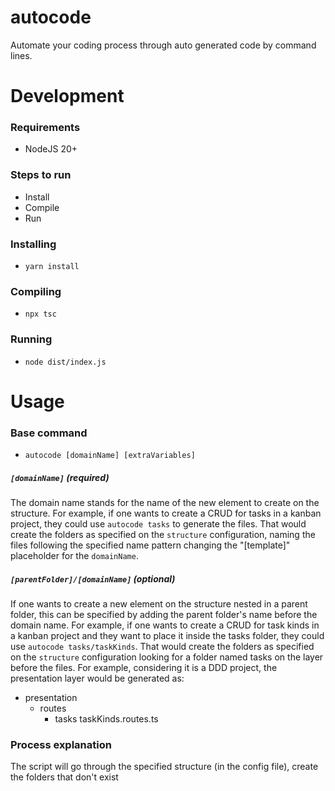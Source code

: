 # autocode
Automate your coding process through auto generated code by command lines.

# Development

### Requirements
- NodeJS 20+

### Steps to run
- Install
- Compile
- Run

### Installing
- <code>yarn install</code>

### Compiling
- <code>npx tsc</code>

### Running
- <code>node dist/index.js</code>

# Usage

### Base command
- <code>autocode [domainName] [extraVariables]</code>

##### <code>[domainName]</code> (required)
The domain name stands for the name of the new element to create on the structure. For example, if one wants to create a CRUD for tasks in a kanban project, they could use <code>autocode tasks</code> to generate the files. That would create the folders as specified on the <code>structure</code> configuration, naming the files following the specified name pattern changing the "[template]" placeholder for the <code>domainName</code>.

##### <code>[parentFolder]/[domainName]</code> (optional)
If one wants to create a new element on the structure nested in a parent folder, this can be specified by adding the parent folder's name before the domain name. For example, if one wants to create a CRUD for task kinds in a kanban project and they want to place it inside the tasks folder, they could use <code>autocode tasks/taskKinds</code>. That would create the folders as specified on the <code>structure</code> configuration looking for a folder named tasks on the layer before the files. For example, considering it is a DDD project, the presentation layer would be generated as:

- presentation
  - routes
    - tasks
      taskKinds.routes.ts

### Process explanation

The script will go through the specified structure (in the config file), create the folders that don't exist